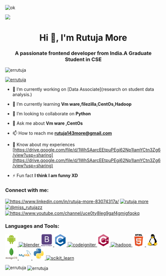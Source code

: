 
![ok](https://user-images.githubusercontent.com/88444047/128318330-d5b17a6a-ff93-4500-8e6b-f4aa13b7ddd2.jpg)
<p align="left"> <img src="https://images.app.goo.gl/h9S1xndkKJqEFEmf6">
  
  
<h1 align="center">Hi 👋, I'm Rutuja More</h1>

<h3 align="center">A passionate frontend developer from India.A Graduate Student in CSE</h3>

<p align="left"> <img src="https://komarev.com/ghpvc/?username=errutuja&label=Profile%20views&color=0e75b6&style=flat" alt="errutuja" /> </p>

<p align="left"> <a href="https://github.com/ryo-ma/github-profile-trophy"><img src="https://github-profile-trophy.vercel.app/?username=errutuja" alt="errutuja" /></a> </p>

- 🔭 I’m currently working on [Data Associate](research on student data analysis.)

- 🌱 I’m currently learning **Vm ware,filezilla,CentOs,Hadoop**

- 👯 I’m looking to collaborate on **Python**

- 💬 Ask me about **Vm ware ,CentOs**

- 📫 How to reach me **rutuja143more@gmail.com**

- 📄 Know about my experiences [https://drive.google.com/file/d/1WhSAarcEEtpuPEgi62Np1lamYCtn3Zg6/view?usp=sharing](https://drive.google.com/file/d/1WhSAarcEEtpuPEgi62Np1lamYCtn3Zg6/view?usp=sharing)

- ⚡ Fun fact **I think I am funny XD**

<h3 align="left">Connect with me:</h3>
<p align="left">
<a href="https://linkedin.com/in/https://www.linkedin.com/in/rutuja-more-83074317a/" target="blank"><img align="center" src="https://raw.githubusercontent.com/rahuldkjain/github-profile-readme-generator/master/src/images/icons/Social/linked-in-alt.svg" alt="https://www.linkedin.com/in/rutuja-more-83074317a/" height="30" width="40" /></a>
<a href="https://fb.com/rutuja more" target="blank"><img align="center" src="https://raw.githubusercontent.com/rahuldkjain/github-profile-readme-generator/master/src/images/icons/Social/facebook.svg" alt="rutuja more" height="30" width="40" /></a>
<a href="https://instagram.com/@miss_rutujazz" target="blank"><img align="center" src="https://raw.githubusercontent.com/rahuldkjain/github-profile-readme-generator/master/src/images/icons/Social/instagram.svg" alt="@miss_rutujazz" height="30" width="40" /></a>
<a href="https://www.youtube.com/c/https://www.youtube.com/channel/uce0ty8leg9gaf4gmigfqokq" target="blank"><img align="center" src="https://raw.githubusercontent.com/rahuldkjain/github-profile-readme-generator/master/src/images/icons/Social/youtube.svg" alt="https://www.youtube.com/channel/uce0ty8leg9gaf4gmigfqokq" height="30" width="40" /></a>
</p>

<h3 align="left">Languages and Tools:</h3>
<p align="left"> <a href="https://developer.android.com" target="_blank"> <img src="https://raw.githubusercontent.com/devicons/devicon/master/icons/android/android-original-wordmark.svg" alt="android" width="40" height="40"/> </a> <a href="https://www.blender.org/" target="_blank"> <img src="https://download.blender.org/branding/community/blender_community_badge_white.svg" alt="blender" width="40" height="40"/> </a> <a href="https://getbootstrap.com" target="_blank"> <img src="https://raw.githubusercontent.com/devicons/devicon/master/icons/bootstrap/bootstrap-plain-wordmark.svg" alt="bootstrap" width="40" height="40"/> </a> <a href="https://www.cprogramming.com/" target="_blank"> <img src="https://raw.githubusercontent.com/devicons/devicon/master/icons/c/c-original.svg" alt="c" width="40" height="40"/> </a> <a href="https://codeigniter.com" target="_blank"> <img src="https://cdn.worldvectorlogo.com/logos/codeigniter.svg" alt="codeigniter" width="40" height="40"/> </a> <a href="https://www.w3schools.com/cpp/" target="_blank"> <img src="https://raw.githubusercontent.com/devicons/devicon/master/icons/cplusplus/cplusplus-original.svg" alt="cplusplus" width="40" height="40"/> </a> <a href="https://hadoop.apache.org/" target="_blank"> <img src="https://www.vectorlogo.zone/logos/apache_hadoop/apache_hadoop-icon.svg" alt="hadoop" width="40" height="40"/> </a> <a href="https://www.w3.org/html/" target="_blank"> <img src="https://raw.githubusercontent.com/devicons/devicon/master/icons/html5/html5-original-wordmark.svg" alt="html5" width="40" height="40"/> </a> <a href="https://www.linux.org/" target="_blank"> <img src="https://raw.githubusercontent.com/devicons/devicon/master/icons/linux/linux-original.svg" alt="linux" width="40" height="40"/> </a> <a href="https://www.mongodb.com/" target="_blank"> <img src="https://raw.githubusercontent.com/devicons/devicon/master/icons/mongodb/mongodb-original-wordmark.svg" alt="mongodb" width="40" height="40"/> </a> <a href="https://www.mysql.com/" target="_blank"> <img src="https://raw.githubusercontent.com/devicons/devicon/master/icons/mysql/mysql-original-wordmark.svg" alt="mysql" width="40" height="40"/> </a> <a href="https://www.python.org" target="_blank"> <img src="https://raw.githubusercontent.com/devicons/devicon/master/icons/python/python-original.svg" alt="python" width="40" height="40"/> </a> <a href="https://scikit-learn.org/" target="_blank"> <img src="https://upload.wikimedia.org/wikipedia/commons/0/05/Scikit_learn_logo_small.svg" alt="scikit_learn" width="40" height="40"/> </a> </p>

<p><img align="left" src="https://github-readme-stats.vercel.app/api/top-langs?username=errutuja&show_icons=true&locale=en&layout=compact" alt="errutuja" /></p>

<p>&nbsp;<img align="center" src="https://github-readme-stats.vercel.app/api?username=errutuja&show_icons=true&locale=en" alt="errutuja" /></p>
